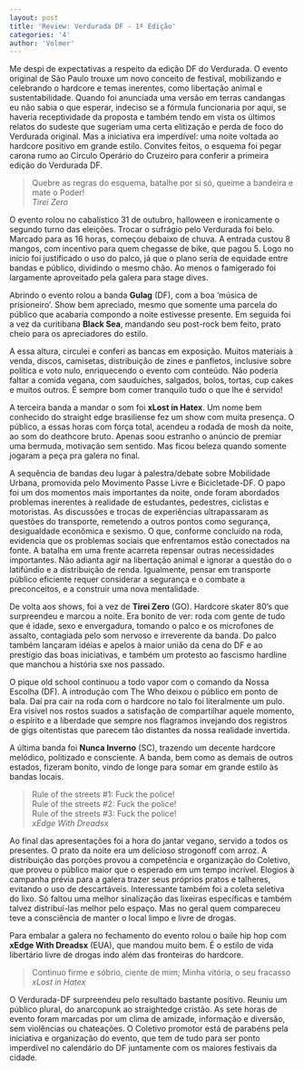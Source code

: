 ```yaml
---
layout: post
title: 'Review: Verdurada DF - 1ª Edição'
categories: '4'
author: 'Volmer'
---
```


Me despi de expectativas a respeito da edição DF do Verdurada. O evento original de
São Paulo trouxe um novo conceito de festival, mobilizando e celebrando o hardcore
e temas inerentes, como libertação animal e sustentabilidade. Quando foi anunciada
uma versão em terras candangas eu não sabia o que esperar, indeciso se a fórmula
funcionaria por aqui, se haveria receptividade da proposta e também tendo em vista
os últimos relatos do sudeste que sugeriam uma certa elitização e perda de foco do
Verdurada original. Mas a iniciativa era imperdível: uma noite voltada ao hardcore
positivo em grande estilo. Convites feitos, o esquema foi pegar carona rumo ao Círculo
Operário do Cruzeiro para conferir a primeira edição do Verdurada DF.

> Quebre as regras do esquema, batalhe por si só,
  queime a bandeira e mate o Poder!<br>
  *Tirei Zero*

O evento rolou no cabalístico 31 de outubro, halloween e ironicamente o segundo turno
das eleições. Trocar o sufrágio pelo Verdurada foi belo. Marcado para as 16 horas,
começou debaixo de chuva. A entrada custou 8 mangos, com incentivo para quem chegasse
de bike, que pagou 5. Logo no início foi justificado o uso do palco, já que o plano
seria de equidade entre bandas e público, dividindo o mesmo chão. Ao menos o famigerado
foi largamente aproveitado pela galera para stage dives.

Abrindo o evento rolou a banda **Gulag** (DF), com a boa ‘música de prisioneiro’. Show bem
apreciado, mesmo que somente uma parcela do público que acabaria compondo a noite
estivesse presente. Em seguida foi a vez da curitibana **Black Sea**, mandando seu post-rock
bem feito, prato cheio para os apreciadores do estilo.

A essa altura, circulei e conferi as bancas em exposição. Muitos materiais à venda, discos,
camisetas, distribuição de zines e panfletos, inclusive sobre política e voto nulo,
enriquecendo o evento com conteúdo. Não poderia faltar a comida vegana, com sauduíches,
salgados, bolos, tortas, cup cakes e muitos outros. É sempre bom comer tranquilo tudo o
que lhe é servido!

A terceira banda a mandar o som foi **xLost in Hatex**. Um nome bem conhecido do straight
edge brasiliense fez um show com muita presença. O público, a essas horas com força total,
acendeu a rodada de mosh da noite, ao som do deathcore bruto. Apenas soou estranho o
anúncio de premiar uma bermuda, motivação sem sentido. Mas ficou beleza quando somente
jogaram a peça pra galera no final.

A sequência de bandas deu lugar à palestra/debate sobre Mobilidade Urbana, promovida pelo
Movimento Passe Livre e Bicicletade-DF. O papo foi um dos momentos mais importantes da
noite, onde foram abordados problemas inerentes à realidade de estudantes, pedestres,
ciclistas e motoristas. As discussões e trocas de experiências ultrapassaram as questões
do transporte, remetendo a outros pontos como segurança, desigualdade econômica e sexismo.
O que, conforme concluído na roda, evidencia que os problemas sociais que enfrentamos
estão conectados na fonte. A batalha em uma frente acarreta repensar outras necessidades
importantes. Não adianta agir na libertação animal e ignorar a questão do o latifúndio e
a distribuição de renda. Igualmente, pensar em transporte público eficiente requer considerar
a segurança e o combate a preconceitos, e a construir uma nova mentalidade.

De volta aos shows, foi a vez de **Tirei Zero** (GO). Hardcore skater 80’s que surpreendeu e
marcou a noite. Era bonito de ver: roda com gente de tudo que é idade, sexo e envergadura,
tomando o palco e os microfones de assalto, contagiada pelo som nervoso e irreverente da
banda. Do palco também lançaram idéias e apelos à maior união da cena do DF e ao prestígio
das boas iniciativas, e também um protesto ao fascismo hardline que manchou a história sxe
nos passado.

O pique old school continuou a todo vapor com o comando da Nossa Escolha (DF). A introdução
com The Who deixou o público em ponto de bala. Daí pra cair na roda com o hardcore no talo
foi literalmente um pulo. Era visível nos rostos suados a satisfação de  compartilhar
aquele momento, o espírito e a liberdade que sempre nos flagramos invejando dos registros
de gigs oitentistas que parecem tão distantes da nossa realidade invertida.

A última banda foi **Nunca Inverno** (SC), trazendo um decente hardcore melódico, politizado e
consciente. A banda, bem como as demais de outros estados, fizeram bonito, vindo de longe
para somar em grande estilo às bandas locais.

> Rule of the streets #1: Fuck the police!<br>
  Rule of the streets #2: Fuck the police!<br>
  Rule of the streets #3: Fuck the police!<br>
  *xEdge With Dreadsx*

Ao final das apresentações foi a hora do jantar vegano, servido a todos os presentes. O
prato da noite era um delicioso strogonoff com arroz. A distribuição das porções provou a
competência e organização do Coletivo, que proveu o público maior que o esperado em um
tempo incrível. Elogios à campanha prévia para a galera trazer seus próprios pratos e
talheres, evitando o uso de descartáveis. Interessante também foi a coleta seletiva do
lixo. Só faltou uma melhor sinalização das lixeiras específicas e também talvez distribuí-las
melhor pelo espaço. Mas no geral quem compareceu teve a consciência de manter o local limpo
e livre de drogas.

Para embalar a galera no fechamento do evento rolou o baile hip hop com **xEdge With Dreadsx**
(EUA), que mandou muito bem. É o estilo de vida libertário livre de drogas indo além das
fronteiras do hardcore.

> Continuo firme e sóbrio, ciente de mim;
  Minha vitória, o seu fracasso<br>
  *xLost in Hatex*

O Verdurada-DF surpreendeu pelo resultado bastante positivo. Reuniu um público plural, do
anarcopunk ao straightedge cristão. As sete horas de evento foram marcadas por um clima de
amizade, informação e diversão, sem violências ou chateações. O Coletivo promotor está de
parabéns pela iniciativa e organização do evento, que tem de tudo para ser ponto imperdível
no calendário do DF juntamente com os maiores festivais da cidade.
